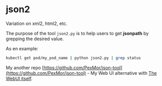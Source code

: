 # json2

Variation on xml2, html2, etc.

The purpose of the tool `json2.py` is to help users to get __jsonpath__ by grepping the desired value.

As en example:

```bash
kubectl get pod/my_pod_name | python json2.py | grep status
```

My another repo [https://github.com/PexMor/json-tool](https://github.com/PexMor/json-tool) - My Web UI alternative with [The WebUI itself](https://pexmor.github.io/json-tool/both.html).
